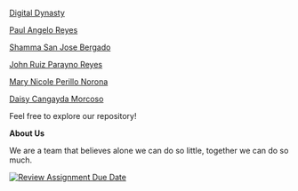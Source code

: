 <p><a href="https://exe-11-digital-dynasty.netlify.app/">Digital Dynasty</a></p>
<p><a href="https://exe-11-reyes-paul-angelo.netlify.app/">Paul Angelo Reyes</a></p>
<p><a href="https://digital-dynasty-ex11.netlify.app">Shamma San Jose Bergado</a></p>
<p><a href="https://ex11-reyes-johnruiz.netlify.app/">John Ruiz Parayno Reyes</a></p>
<p><a href="https://norona-mary.netlify.app/">Mary Nicole Perillo Norona</a></p>
<p><a href="https://morcoso-daisy.netlify.app/">Daisy Cangayda Morcoso</a></p>

<p>Feel free to explore our repository!</p>

<p><strong>About Us</strong></p>
<p>We are a team that believes alone we can do so little, together we can do so much.</p>

[![Review Assignment Due Date](https://classroom.github.com/assets/deadline-readme-button-24ddc0f5d75046c5622901739e7c5dd533143b0c8e959d652212380cedb1ea36.svg)](https://classroom.github.com/a/xuHDKcOq)
